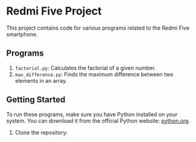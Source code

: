 # Redmi Five Project

This project contains code for various programs related to the Redmi Five smartphone.

## Programs

1. `factorial.py`: Calculates the factorial of a given number.
2. `max_difference.py`: Finds the maximum difference between two elements in an array.

## Getting Started

To run these programs, make sure you have Python installed on your system. You can download it from the official Python website: [python.org](https://www.python.org).

1. Clone the repository:


